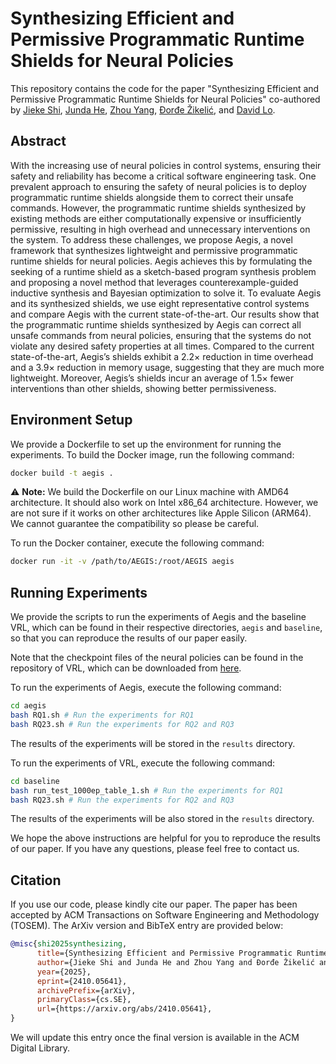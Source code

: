 # Synthesizing Efficient and Permissive Programmatic Runtime Shields for Neural Policies

This repository contains the code for the paper "Synthesizing Efficient and Permissive Programmatic Runtime Shields for Neural Policies" co-authored by [Jieke Shi](https://jiekeshi.notion.site), [Junda He](https://jundahe.github.io), [Zhou Yang](https://yangzhou6666.github.io), [Ðorđe Žikelić](https://djordjezikelic.github.io), and [David Lo](http://www.mysmu.edu/faculty/davidlo/).

## Abstract

With the increasing use of neural policies in control systems, ensuring their safety and reliability has become a critical software engineering task. One prevalent approach to ensuring the safety of neural policies is to deploy programmatic runtime shields alongside them to correct their unsafe commands. However, the programmatic runtime shields synthesized by existing methods are either computationally expensive or insufficiently permissive, resulting in high overhead and unnecessary interventions on the system. To address these challenges, we propose Aegis, a novel framework that synthesizes lightweight and permissive programmatic runtime shields for neural policies. Aegis achieves this by formulating the seeking of a runtime shield as a sketch-based program synthesis problem and proposing a novel method that leverages counterexample-guided inductive synthesis and Bayesian optimization to solve it. To evaluate Aegis and its synthesized shields, we use eight representative control systems and compare Aegis with the current state-of-the-art. Our results show that the programmatic runtime shields synthesized by Aegis can correct all unsafe commands from neural policies, ensuring that the systems do not violate any desired safety properties at all times. Compared to the current state-of-the-art, Aegis’s shields exhibit a 2.2× reduction in time overhead and a 3.9× reduction in memory usage, suggesting that they are much more lightweight. Moreover, Aegis’s shields incur an average of 1.5× fewer interventions than other shields, showing better permissiveness.

## Environment Setup

We provide a Dockerfile to set up the environment for running the experiments. To build the Docker image, run the following command:

```bash
docker build -t aegis .
```

⚠️ **Note:** We build the Dockerfile on our Linux machine with AMD64 architecture. It should also work on Intel x86_64 architecture. However, we are not sure if it works on other architectures like Apple Silicon (ARM64). We cannot guarantee the compatibility so please be careful.

To run the Docker container, execute the following command:

```bash
docker run -it -v /path/to/AEGIS:/root/AEGIS aegis
```

## Running Experiments

We provide the scripts to run the experiments of Aegis and the baseline VRL, which can be found in their respective directories, `aegis` and `baseline`, so that you can reproduce the results of our paper easily.

Note that the checkpoint files of the neural policies can be found in the repository of VRL, which can be downloaded from [here](https://github.com/RU-Automated-Reasoning-Group/VRL_CodeReview/tree/master/ddpg_chkp).

To run the experiments of Aegis, execute the following command:

```bash
cd aegis
bash RQ1.sh # Run the experiments for RQ1
bash RQ23.sh # Run the experiments for RQ2 and RQ3
```

The results of the experiments will be stored in the `results` directory.

To run the experiments of VRL, execute the following command:

```bash
cd baseline
bash run_test_1000ep_table_1.sh # Run the experiments for RQ1
bash RQ23.sh # Run the experiments for RQ2 and RQ3
```

The results of the experiments will be also stored in the `results` directory.

We hope the above instructions are helpful for you to reproduce the results of our paper. If you have any questions, please feel free to contact us.

## Citation
If you use our code, please kindly cite our paper. The paper has been accepted by ACM Transactions on Software Engineering and Methodology (TOSEM). The ArXiv version and BibTeX entry are provided below:
```bibtex
@misc{shi2025synthesizing,
      title={Synthesizing Efficient and Permissive Programmatic Runtime Shields for Neural Policies}, 
      author={Jieke Shi and Junda He and Zhou Yang and Đorđe Žikelić and David Lo},
      year={2025},
      eprint={2410.05641},
      archivePrefix={arXiv},
      primaryClass={cs.SE},
      url={https://arxiv.org/abs/2410.05641}, 
}
```
We will update this entry once the final version is available in the ACM Digital Library.
